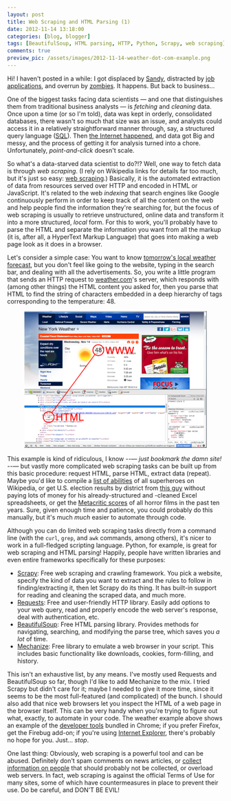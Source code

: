 ```yaml
---
layout: post
title: Web Scraping and HTML Parsing (1)
date: 2012-11-14 13:18:00
categories: [blog, blogger]
tags: [BeautifulSoup, HTML parsing, HTTP, Python, Scrapy, web scraping]
comments: true
preview_pic: /assets/images/2012-11-14-weather-dot-com-example.png
---
```


Hi! I haven't posted in a while: I got displaced by [Sandy](http://www.nytimes.com/interactive/2012/10/28/nyregion/hurricane-sandy.html), distracted by [job applications](http://harmony-institute.org/about-us/career-opportunities/), and overrun by [zombies](http://youtu.be/luNueXoAw3I). It happens. But back to business...

One of the biggest tasks facing data scientists — and one that distinguishes them from traditional business analysts — is _fetching_ and _cleaning_ data. Once upon a time (or so I'm told), data was kept in orderly, consolidated databases, there wasn't so much that size was an issue, and analysts could access it in a relatively straightforward manner through, say, a structured query language ([SQL](http://en.wikipedia.org/wiki/SQL)). Then [the Internet happened](http://public.web.cern.ch/public/en/about/web-en.html), and data got Big and messy, and the process of getting it for analysis turned into a chore. Unfortunately, _point-and-click_ doesn't scale.

So what's a data-starved data scientist to do?!? Well, one way to fetch data is through _web scraping_. (I rely on Wikipedia links for details far too much, but it's just so easy: [web scraping](http://en.wikipedia.org/wiki/Web_scraping).) Basically, it is the automated extraction of data from resources served over HTTP and encoded in HTML or JavaScript. It's related to the web _indexing_ that search engines like Google continuously perform in order to keep track of all the content on the web and help people find the information they're searching for, but the focus of web scraping is usually to retrieve unstructured, online data and transform it into a more structured, _local_ form. For this to work, you'll probably have to parse the HTML and separate the information you want from all the markup (it is, after all, a HyperText Markup Language) that goes into making a web page look as it does in a browser.

Let's consider a simple case: You want to know [tomorrow's local weather forecast](http://www.weather.com/weather/tomorrow/USNY0996), but you don't feel like going to the website, typing in the search bar, and dealing with all the advertisements. So, you write a little program that sends an HTTP request to [weather.com](http://www.weather.com/)'s server, which responds with (among other things) the HTML content you asked for, then you parse that HTML to find the string of characters embedded in a deep hierarchy of tags corresponding to the temperature: 48.

<figure>
  <img class="tqw" src="/assets/images/2012-11-14-weather-dot-com-example.png" alt="2012-11-14-weather-dot-com-example.png">
</figure>

This example is kind of ridiculous, I know --— _just bookmark the damn site!_ --— but vastly more complicated web scraping tasks can be built up from this basic procedure: request HTML, parse HTML, extract data (repeat). Maybe you'd like to compile a [list of abilities](http://en.wikipedia.org/wiki/Superman#Powers_and_abilities) of all superheroes on Wikipedia, or get U.S. election results by district from [this guy](http://uselectionatlas.org/) without paying lots of money for his already-structured and -cleaned Excel spreadsheets, or get the [Metacritic scores](http://www.metacritic.com/search/movie/results?genres%5Bhorror%5D=1&date_range_from=11-14-2002&search_type=advanced&sort=score) of all horror films in the past ten years. Sure, given enough time and patience, you could probably do this manually, but it's much _much_ easier to automate through code.
<!--more-->

Although you can do limited web scraping tasks directly from a command line (with the `curl`, `grep`, and `awk` commands, among others), it's nicer to work in a full-fledged scripting language. Python, for example, is great for web scraping and HTML parsing! Happily, people have written libraries and even entire frameworks specifically for these purposes:

- [Scrapy](http://scrapy.org/): Free web scraping and crawling framework. You pick a website, specify the kind of data you want to extract and the rules to follow in finding/extracting it, then let Scrapy do its thing. It has built-in support for reading and cleaning the scraped data, and much more.
- [Requests](http://docs.python-requests.org/en/latest/): Free and user-friendly HTTP library. Easily add options to your web query, read and properly encode the web server's response, deal with authentication, etc.
- [BeautifulSoup](http://www.crummy.com/software/BeautifulSoup/): Free HTML parsing library. Provides methods for navigating, searching, and modifying the parse tree, which saves you _a lot_ of time.
- [Mechanize](http://wwwsearch.sourceforge.net/mechanize/): Free library to emulate a web browser in your script. This includes basic functionality like downloads, cookies, form-filling, and history.

This isn't an exhaustive list, by any means. I've mostly used Requests and BeautifulSoup so far, though I'd like to add Mechanize to the mix. I tried Scrapy but didn't care for it; maybe I needed to give it more time, since it seems to be the most full-featured (and complicated) of the bunch. I should also add that nice web browsers let you inspect the HTML of a web page in the browser itself. This can be very handy when you're trying to figure out what, exactly, to automate in your code. The weather example above shows an example of the [developer tools](https://developers.google.com/chrome-developer-tools/docs/overview) bundled in Chrome; if you prefer Firefox, get the Firebug add-on; if you're using [Internet Explorer](https://addons.mozilla.org/en-us/firefox/addon/firebug/), there's probably no hope for you. Just... _stop_.

One last thing: Obviously, web scraping is a powerful tool and can be abused. Definitely don't spam comments on news articles, or [collect information on people](http://online.wsj.com/article/SB10001424052748703358504575544381288117888.html) that should probably not be collected, or overload web servers. In fact, web scraping is against the official Terms of Use for many sites, some of which have countermeasures in place to prevent their use. Do be careful, and DON'T BE EVIL!
